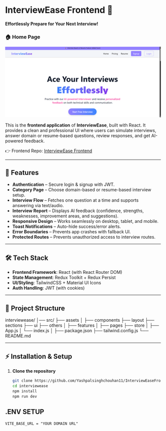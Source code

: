 # InterviewEase Frontend 🎯  
**Effortlessly Prepare for Your Next Interview!**  


### 🏠 Home Page  

![Home Page](./src/assets/home.png) 

This is the **frontend application** of **InterviewEase**, built with React. It provides a clean and professional UI where users can simulate interviews, answer domain or resume-based questions, review responses, and get AI-powered feedback.  
 
👉 Frontend Repo: [InterviewEase Frontend](https://github.com/Yashpalsinghchouhan11/InterviewEaseFrontend)  

---

## 🚀 Features  

- **Authentication** – Secure login & signup with JWT.  
- **Category Page** – Choose domain-based or resume-based interview setup.  
- **Interview Flow** – Fetches one question at a time and supports answering via text/audio.  
- **Interview Report** – Displays AI feedback (confidence, strengths, weaknesses, improvement areas, and suggestions).  
- **Responsive Design** – Works seamlessly on desktop, tablet, and mobile.  
- **Toast Notifications** – Auto-hide success/error alerts.  
- **Error Boundaries** – Prevents app crashes with fallback UI.  
- **Protected Routes** – Prevents unauthorized access to interview routes.  

---

## 🛠️ Tech Stack  

- **Frontend Framework**: React (with React Router DOM)  
- **State Management**: Redux Toolkit + Redux Persist  
- **UI/Styling**: TailwindCSS + Material UI Icons  
- **Auth Handling**: JWT (with cookies)  

---

## 📂 Project Structure  

interviewease/
│── src/
  ├── assets
│ ├── components
    ├── layout
    ├── sections
    ├── ui
    ├── others
│ ├── features
│ ├── pages
  ├── store
│ ├── App.js 
│ └── index.js
│
├── package.json
├── tailwind.config.js
└── README.md



---

## ⚡ Installation & Setup  

1. **Clone the repository**  
   ```bash
   git clone https://github.com/Yashpalsinghchouhan11/InterviewEaseFrontend.git
   cd interviewease
   npm install
   npm run dev

## .ENV SETUP

    VITE_BASE_URL = "YOUR DOMAIN URL"
